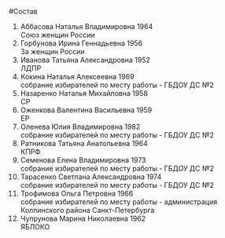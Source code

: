 #Состав
1. Аббасова Наталья Владимировна 1964   
    Союз женщин России
2. Горбунова Ирина Геннадьевна 1956   
    За женщин России
3. Иванова Татьяна Александровна 1952   
    ЛДПР
4. Кокина Наталья Алексеевна 1969   
    собрание избирателей по месту работы - ГБДОУ ДС №2
5. Назаренко Наталья Михайловна 1958   
    СР
6. Оженкова Валентина Васильевна 1959   
    ЕР
7. Оленева Юлия Владимировна 1982   
    собрание избирателей по месту работы - ГБДОУ ДС №2
8. Ратникова Татьяна Анатольевна 1964   
    КПРФ
9. Семенова Елена Владимировна 1973   
    собрание избирателей по месту работы - ГБДОУ ДС №2
10. Тарасенко Светлана Александровна 1974   
    собрание избирателей по месту работы - ГБДОУ ДС №2
11. Трофимова Ольга Петровна 1966   
    собрание избирателей по месту работы - администрация Колпинского района Санкт-Петербурга
12. Чупрунова Марина Николаевна 1962   
    ЯБЛОКО
